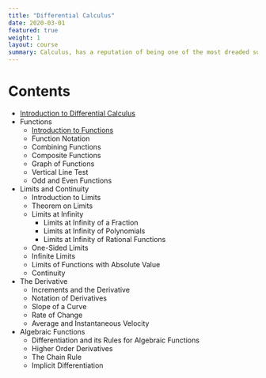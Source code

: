 ```yaml
---
title: "Differential Calculus"
date: 2020-03-01
featured: true
weight: 1
layout: course
summary: Calculus, has a reputation of being one of the most dreaded subjects in college. The fear and apprehension probably came from the lack of appreciation of the potential of calculus in many applications in and outside of the engineering field. It is our hope that you will learn from the course as well as develop a sense of appreciation for calculus. The succeeding discussions are intended for those with an introductory background in Calculus. Assuming so, you should be able to understand the mathematics involved easily.
---
```


# Contents
- [Introduction to Differential Calculus](0.1-introduction-to-differential-calculus)
- Functions
  - [Introduction to Functions](1.1-introduction-to-functions)
  - Function Notation
  - Combining Functions
  - Composite Functions
  <!-- - Piecewise Functions -->
  - Graph of Functions
  - Vertical Line Test
  - Odd and Even Functions
- Limits and Continuity
  - Introduction to Limits
  - Theorem on Limits
  - Limits at Infinity
    - Limits at Infinity of a Fraction
    - Limits at Infinity of Polynomials
    - Limits at Infinity of Rational Functions
  - One-Sided Limits
  - Infinite Limits
  - Limits of Functions with Absolute Value
  - Continuity
- The Derivative
  - Increments and the Derivative
  - Notation of Derivatives
  - Slope of a Curve
  - Rate of Change
  - Average and Instantaneous Velocity
- Algebraic Functions
  - Differentiation and its Rules for Algebraic Functions
  - Higher Order Derivatives
  - The Chain Rule
  - Implicit Differentiation


